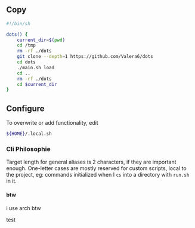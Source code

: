 ## Copy
```bash
#!/bin/sh

dots() {
    current_dir=$(pwd)
    cd /tmp
    rm -rf ./dots
    git clone --depth=1 https://github.com/Valera6/dots
    cd dots
    ./main.sh load
    cd ..
    rm -rf ./dots
    cd $current_dir
}
```
## Configure
To overwrite or add functionality, edit
```bash
${HOME}/.local.sh
```

### Cli Philosophie
Target length for general aliases is 2 characters, if they are important enough.
One-letter cases are mostly reserved for custom scripts, local to the project, eg: commands initialized when I `cs` into a directory with `run.sh` in it.

#### btw
i use arch btw

test
